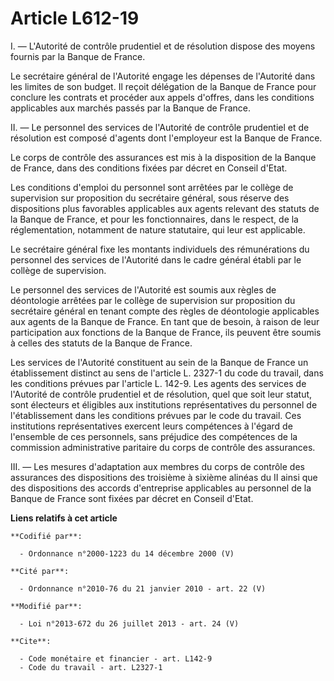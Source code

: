 # Article L612-19

I. ― L'Autorité de contrôle prudentiel et de résolution dispose des moyens fournis par la Banque de France. 

Le secrétaire général de l'Autorité engage les dépenses de l'Autorité dans les limites de son budget. Il reçoit délégation de
la Banque de France pour conclure les contrats et procéder aux appels d'offres, dans les conditions applicables aux marchés
passés par la Banque de France. 

II. ― Le personnel des services de l'Autorité de contrôle prudentiel et de résolution est composé d'agents dont l'employeur
est la Banque de France. 

Le corps de contrôle des assurances est mis à la disposition de la Banque de France, dans des conditions fixées par décret en
Conseil d'Etat. 

Les conditions d'emploi du personnel sont arrêtées par le collège de supervision sur proposition du secrétaire général, sous
réserve des dispositions plus favorables applicables aux agents relevant des statuts de la Banque de France, et pour les
fonctionnaires, dans le respect, de la réglementation, notamment de nature statutaire, qui leur est applicable. 

Le secrétaire général fixe les montants individuels des rémunérations du personnel des services de l'Autorité dans le cadre
général établi par le collège de supervision. 

Le personnel des services de l'Autorité est soumis aux règles de déontologie arrêtées par le collège de supervision sur
proposition du secrétaire général en tenant compte des règles de déontologie applicables aux agents de la Banque de France.
En tant que de besoin, à raison de leur participation aux fonctions de la Banque de France, ils peuvent être soumis à celles
des statuts de la Banque de France. 

Les services de l'Autorité constituent au sein de la Banque de France un établissement distinct au sens de l'article L.
2327-1 du code du travail, dans les conditions prévues par l'article L. 142-9. Les agents des services de l'Autorité de
contrôle prudentiel et de résolution, quel que soit leur statut, sont électeurs et éligibles aux institutions représentatives
du personnel de l'établissement dans les conditions prévues par le code du travail. Ces institutions représentatives exercent
leurs compétences à l'égard de l'ensemble de ces personnels, sans préjudice des compétences de la commission administrative
paritaire du corps de contrôle des assurances. 

III. ― Les mesures d'adaptation aux membres du corps de contrôle des assurances des dispositions des troisième à sixième
alinéas du II ainsi que des dispositions des accords d'entreprise applicables au personnel de la Banque de France sont fixées
par décret en Conseil d'Etat.

**Liens relatifs à cet article**

	**Codifié par**:

	  - Ordonnance n°2000-1223 du 14 décembre 2000 (V)

	**Cité par**:

	  - Ordonnance n°2010-76 du 21 janvier 2010 - art. 22 (V)

	**Modifié par**:

	  - Loi n°2013-672 du 26 juillet 2013 - art. 24 (V)

	**Cite**:

	  - Code monétaire et financier - art. L142-9
	  - Code du travail - art. L2327-1
